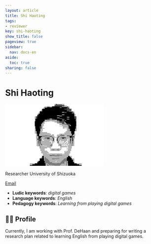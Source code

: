 ```yaml
---
layout: article
title: Shi Haoting
tags:
- reviewer
key: shi-haoting
show_title: false
pageview: true
sidebar:
  nav: docs-en
aside:
  toc: true
sharing: false
---
```


# Shi Haoting

<div class="card">
  <div class="card__image">
    <img class="image" src="/assets/images/shi-haoting-llp.png"/>
  </div>
</div>

Researcher
University of Shizuoka


[Email](mailto:shihaoting970305@gmail.com)

- **Ludic keywords**: *digital games*
- **Language keywords**: *English*
- **Pedagogy keywords**: *Learning from playing digital games*

<!--more-->

## 👨‍🏫 Profile

Currently, I am working with Prof. DeHaan and preparing for writing a research plan related to learning English from playing digital games.